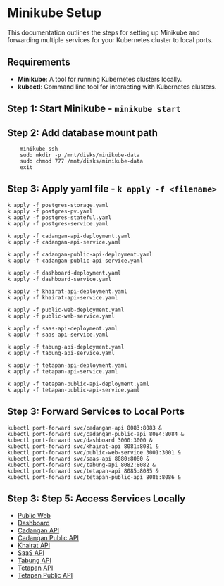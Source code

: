 # Minikube Setup

This documentation outlines the steps for setting up Minikube and forwarding multiple services for your Kubernetes cluster to local ports.

## Requirements

- **Minikube**: A tool for running Kubernetes clusters locally.
- **kubectl**: Command line tool for interacting with Kubernetes clusters.

## Step 1: Start Minikube - ```minikube start```

## Step 2: Add database mount path
    
        minikube ssh
        sudo mkdir -p /mnt/disks/minikube-data
        sudo chmod 777 /mnt/disks/minikube-data
        exit
    
## Step 3: Apply yaml file - ```k apply -f <filename>```

    k apply -f postgres-storage.yaml
    k apply -f postgres-pv.yaml
    k apply -f postgres-stateful.yaml
    k apply -f postgres-service.yaml

    k apply -f cadangan-api-deployment.yaml
    k apply -f cadangan-api-service.yaml
    
    k apply -f cadangan-public-api-deployment.yaml
    k apply -f cadangan-public-api-service.yaml
    
    k apply -f dashboard-deployment.yaml
    k apply -f dashboard-service.yaml
    
    k apply -f khairat-api-deployment.yaml
    k apply -f khairat-api-service.yaml
    
    k apply -f public-web-deployment.yaml
    k apply -f public-web-service.yaml
    
    k apply -f saas-api-deployment.yaml
    k apply -f saas-api-service.yaml
            
    k apply -f tabung-api-deployment.yaml
    k apply -f tabung-api-service.yaml
    
    k apply -f tetapan-api-deployment.yaml
    k apply -f tetapan-api-service.yaml
    
    k apply -f tetapan-public-api-deployment.yaml
    k apply -f tetapan-public-api-service.yaml 
    

## Step 3: Forward Services to Local Ports

    kubectl port-forward svc/cadangan-api 8083:8083 &
    kubectl port-forward svc/cadangan-public-api 8084:8084 &
    kubectl port-forward svc/dashboard 3000:3000 &
    kubectl port-forward svc/khairat-api 8081:8081 &
    kubectl port-forward svc/public-web-service 3001:3001 &
    kubectl port-forward svc/saas-api 8080:8080 &
    kubectl port-forward svc/tabung-api 8082:8082 &
    kubectl port-forward svc/tetapan-api 8085:8085 &
    kubectl port-forward svc/tetapan-public-api 8086:8086 &

## Step 3: Step 5: Access Services Locally
- [Public Web](http://localhost:3001)
- [Dashboard](http://localhost:3000)
- [Cadangan API](http://localhost:8083)
- [Cadangan Public API](http://localhost:8084)
- [Khairat API](http://localhost:8081)
- [SaaS API](http://localhost:8080)
- [Tabung API](http://localhost:8082)
- [Tetapan API](http://localhost:8085)
- [Tetapan Public API](http://localhost:8086)
